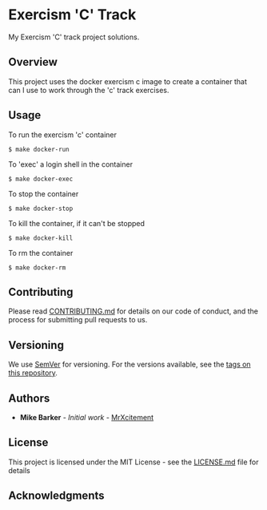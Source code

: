 # Exercism 'C' Track
My Exercism 'C' track project solutions. 

## Overview
This project uses the docker exercism c image to create a container that can I
use to work through the 'c' track exercises.

## Usage

To run the exercism 'c' container

```
$ make docker-run
```

To 'exec' a login shell in the container

```
$ make docker-exec
```

To stop the container

```
$ make docker-stop
```

To kill the container, if it can't be stopped

```
$ make docker-kill
```

To rm the container

```
$ make docker-rm
```

## Contributing

Please read [CONTRIBUTING.md](CONTRIBUTING.md) for details on our code of
conduct, and the process for submitting pull requests to us.

## Versioning

We use [SemVer](http://semver.org/) for versioning. For the versions available,
see the [tags on this repository](https://github.com/mrxcitement/docker-exercism-base/tags). 

## Authors

* **Mike Barker** - *Initial work* - [MrXcitement](https://github.com/mrxcitement)

## License

This project is licensed under the MIT License - see the [LICENSE.md](LICENSE.md) file for details

## Acknowledgments

